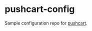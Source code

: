 # pushcart-config

Sample configuration repo for [pushcart](https://github.com/GeorgelPreput/pushcart).
